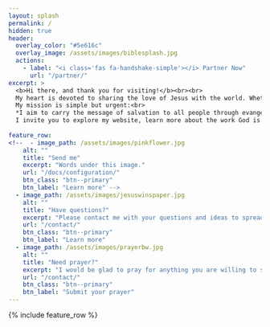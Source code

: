 ```yaml
---
layout: splash
permalink: /
hidden: true
header:
  overlay_color: "#5e616c"
  overlay_image: /assets/images/biblesplash.jpg
  actions:
    - label: "<i class='fas fa-handshake-simple'></i> Partner Now"
      url: "/partner/"
excerpt: >
  <b>Hi there, and thank you for visiting!</b><br><br>
  My heart is devoted to sharing the love of Jesus with the world. Whether it’s on the streets, in churches, or among the forgotten and hurting, I believe in meeting people with compassion and truth, through the power of the Holy Spirit.<br><br>
  My mission is simple but urgent:<br>
  *I aim to carry the message of salvation to all people through evangelism, discipleship, and the demonstration of God’s love in action.*<br><br>
  I invite you to explore my website, learn more about the work God is doing through this ministry, and join me in making an eternal impact.
  
feature_row:
<!--  - image_path: /assets/images/pinkflower.jpg
    alt: ""
    title: "Send me"
    excerpt: "Words under this image."
    url: "/docs/configuration/"
    btn_class: "btn--primary"
    btn_label: "Learn more" -->
  - image_path: /assets/images/jesuswinspaper.jpg
    alt: ""
    title: "Have questions?"
    excerpt: "Please contact me with your questions and ideas to spread the Good News."
    url: "/contact/"
    btn_class: "btn--primary"
    btn_label: "Learn more"
  - image_path: /assets/images/prayerbw.jpg
    alt: ""
    title: "Need prayer?"
    excerpt: "I would be glad to pray for anything you are willing to share."
    url: "/contact/"
    btn_class: "btn--primary"
    btn_label: "Submit your prayer"
---
```


{% include feature_row %}
